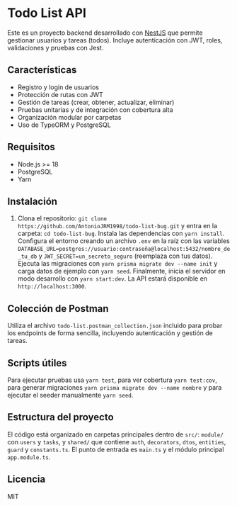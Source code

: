 # Todo List API

Este es un proyecto backend desarrollado con [NestJS](https://nestjs.com/) que permite gestionar usuarios y tareas (todos). Incluye autenticación con JWT, roles, validaciones y pruebas con Jest.

## Características

-   Registro y login de usuarios
-   Protección de rutas con JWT
-   Gestión de tareas (crear, obtener, actualizar, eliminar)
-   Pruebas unitarias y de integración con cobertura alta
-   Organización modular por carpetas
-   Uso de TypeORM y PostgreSQL

## Requisitos

-   Node.js >= 18
-   PostgreSQL
-   Yarn

## Instalación

1. Clona el repositorio: `git clone https://github.com/AntonioJRM1998/todo-list-bug.git` y entra en la carpeta: `cd todo-list-bug`. Instala las dependencias con `yarn install`. Configura el entorno creando un archivo `.env` en la raíz con las variables `DATABASE_URL=postgres://usuario:contraseña@localhost:5432/nombre_de_tu_db` y `JWT_SECRET=un_secreto_seguro` (reemplaza con tus datos). Ejecuta las migraciones con `yarn prisma migrate dev --name init` y carga datos de ejemplo con `yarn seed`. Finalmente, inicia el servidor en modo desarrollo con `yarn start:dev`. La API estará disponible en `http://localhost:3000`.

## Colección de Postman

Utiliza el archivo `todo-list.postman_collection.json` incluido para probar los endpoints de forma sencilla, incluyendo autenticación y gestión de tareas.

## Scripts útiles

Para ejecutar pruebas usa `yarn test`, para ver cobertura `yarn test:cov`, para generar migraciones `yarn prisma migrate dev --name nombre` y para ejecutar el seeder manualmente `yarn seed`.

## Estructura del proyecto

El código está organizado en carpetas principales dentro de `src/`: `module/` con `users` y `tasks`, y `shared/` que contiene `auth`, `decorators`, `dtos`, `entities`, `guard` y `constants.ts`. El punto de entrada es `main.ts` y el módulo principal `app.module.ts`.

## Licencia

MIT
